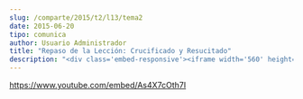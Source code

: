 ```yaml
---
slug: /comparte/2015/t2/l13/tema2
date: 2015-06-20
tipo: comunica
author: Usuario Administrador
title: "Repaso de la Lección: Crucificado y Resucitado"
description: "<div class='embed-responsive'><iframe width='560' height='315' src='https://www.youtube.com/embed/As4X7cOth7I' frameborder='0' allowfullscreen></iframe></div>"
---
```


https://www.youtube.com/embed/As4X7cOth7I
